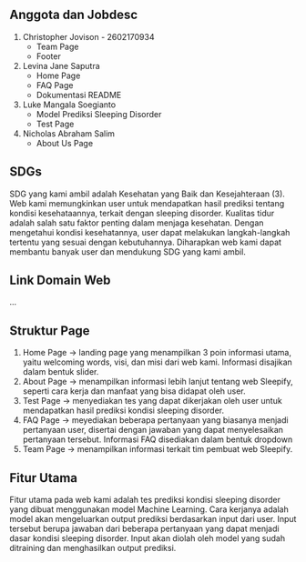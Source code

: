 ## Anggota dan Jobdesc
1. Christopher Jovison - 2602170934
   - Team Page
   - Footer
2. Levina Jane Saputra
   - Home Page
   - FAQ Page
   - Dokumentasi README
3. Luke Mangala Soegianto
   - Model Prediksi Sleeping Disorder
   - Test Page
4. Nicholas Abraham Salim
   - About Us Page
   
## SDGs
SDG yang kami ambil adalah Kesehatan yang Baik dan Kesejahteraan (3). Web kami memungkinkan user untuk mendapatkan hasil prediksi tentang kondisi kesehataannya, terkait dengan sleeping disorder. Kualitas tidur adalah salah satu faktor penting dalam menjaga kesehatan. Dengan mengetahui kondisi kesehatannya, user dapat melakukan langkah-langkah tertentu yang sesuai dengan kebutuhannya. Diharapkan web kami dapat membantu banyak user dan mendukung SDG yang kami ambil.

## Link Domain Web
...

## Struktur Page
1. Home Page -> landing page yang menampilkan 3 poin informasi utama, yaitu welcoming words, visi, dan misi dari web kami. Informasi disajikan dalam bentuk slider.
2. About Page -> menampilkan informasi lebih lanjut tentang web Sleepify, seperti cara kerja dan manfaat yang bisa didapat oleh user.
3. Test Page -> menyediakan tes yang dapat dikerjakan oleh user untuk mendapatkan hasil prediksi kondisi sleeping disorder.
4. FAQ Page -> meyediakan beberapa pertanyaan yang biasanya menjadi pertanyaan user, disertai dengan jawaban yang dapat menyelesaikan pertanyaan tersebut. Informasi FAQ disediakan dalam bentuk dropdown
5. Team Page -> menampilkan informasi terkait tim pembuat web Sleepify.

## Fitur Utama
Fitur utama pada web kami adalah tes prediksi kondisi sleeping disorder yang dibuat menggunakan model Machine Learning. Cara kerjanya adalah model akan mengeluarkan output prediksi berdasarkan input dari user. Input tersebut berupa jawaban dari beberapa pertanyaan yang dapat menjadi dasar kondisi sleeping disorder. Input akan diolah oleh model yang sudah ditraining dan menghasilkan output prediksi.
